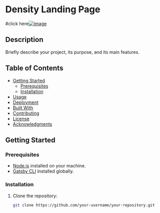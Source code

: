 # Density Landing Page

 #click here[![image](https://github.com/Jagdish24-uc/density_Landing_page/assets/71270068/0a2e089b-3b5a-407c-b630-21ba763b1bca)
](https://merry-fairy-9e2799.netlify.app/)

## Description

Briefly describe your project, its purpose, and its main features.

## Table of Contents

- [Getting Started](#getting-started)
  - [Prerequisites](#prerequisites)
  - [Installation](#installation)
- [Usage](#usage)
- [Deployment](#deployment)
- [Built With](#built-with)
- [Contributing](#contributing)
- [License](#license)
- [Acknowledgments](#acknowledgments)

## Getting Started

### Prerequisites

- [Node.js](https://nodejs.org/) installed on your machine.
- [Gatsby CLI](https://www.gatsbyjs.com/docs/reference/gatsby-cli/) installed globally.

### Installation

1. Clone the repository:

   ```bash
   git clone https://github.com/your-username/your-repository.git

